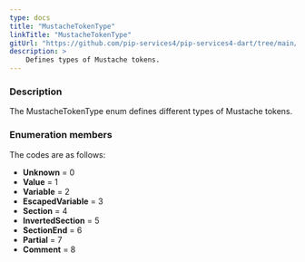 ```yaml
---
type: docs
title: "MustacheTokenType"
linkTitle: "MustacheTokenType"
gitUrl: "https://github.com/pip-services4/pip-services4-dart/tree/main/pip-services4-expressions-dart"
description: > 
    Defines types of Mustache tokens.
---
```


### Description

The MustacheTokenType enum defines different types of Mustache tokens.


### Enumeration members

The codes are as follows:

- **Unknown** = 0
- **Value** = 1
- **Variable** = 2
- **EscapedVariable** = 3
- **Section** = 4
- **InvertedSection** = 5
- **SectionEnd** = 6
- **Partial** = 7
- **Comment** = 8
